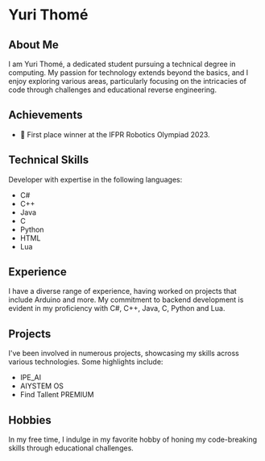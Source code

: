 # Yuri Thomé

## About Me
I am Yuri Thomé, a dedicated student pursuing a technical degree in computing. My passion for technology extends beyond the basics, and I enjoy exploring various areas, particularly focusing on the intricacies of code through challenges and educational reverse engineering.

## Achievements
- 🥇 First place winner at the IFPR Robotics Olympiad 2023.

## Technical Skills
Developer with expertise in the following languages:
- C#
- C++
- Java
- C
- Python
- HTML
- Lua

## Experience
I have a diverse range of experience, having worked on projects that include Arduino and more. My commitment to backend development is evident in my proficiency with C#, C++, Java, C, Python and Lua.

## Projects
I've been involved in numerous projects, showcasing my skills across various technologies. Some highlights include:
- IPE_AI
- AIYSTEM OS
- Find Tallent PREMIUM

## Hobbies
In my free time, I indulge in my favorite hobby of honing my code-breaking skills through educational challenges.
